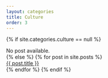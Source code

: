 ```yaml
---
layout: categories
title: Culture
order: 3
---
```

{% if site.categories.culture == null %}
  <div class="row ">No post available.</div>
{% else %}
  {% for post in site.posts %}
  <div class="row">
    <a href="{{ post.url }}">
      {{ post.title }}
    </a>
  </div>
  {% endfor %}
{% endif %}
